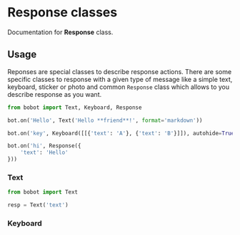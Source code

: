 # Response classes

Documentation for **Response** class.

## Usage

Reponses are special classes to describe response actions. There are some specific classes to response with a given type of message like a simple text, keyboard, sticker or photo and common `Response` class which allows to you describe response as you want.

```python
from bobot import Text, Keyboard, Response

bot.on('Hello', Text('Hello **friend**!', format='markdown'))

bot.on('key', Keyboard([[{'text': 'A'}, {'text': 'B'}]]), autohide=True)

bot.on('hi', Response({
	'text': 'Hello'
}))
```

### Text
```python
from bobot import Text

resp = Text('text')
```
### Keyboard